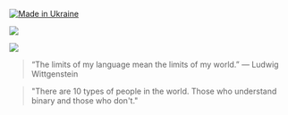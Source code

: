 [![Made in Ukraine](https://img.shields.io/badge/made_in-ukraine-ffd700.svg?labelColor=0057b7)](https://stand-with-ukraine.pp.ua)  

![](https://komarev.com/ghpvc/?username=egor7orlov&color=blueviolet)

![](https://www.codewars.com/users/egor7orlov/badges/small)

> “The limits of my language mean the limits of my world.” — Ludwig Wittgenstein

> "There are 10 types of people in the world. Those who understand binary and those who don't."
